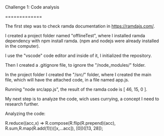 Challenge 1: Code analysis

=============


The first step was to check ramda documentation in https://ramdajs.com/.

I created a project folder named "offlineTest", where I installed ramda dependency with npm install ramda. (npm and nodejs were already installed in the computer).

I use the "vscode" code editor and inside of it, I initialized the repository.

Then I created a .gitignore file, to ignore the "/node_modules/" folder.

In the project folder I created the "/src/" folder, where I  created the main file, which will have the attached code, in a file named app.js.

Running "node src/app.js", the result of the ramda code is [ 46, 15, 0 ].

My next step is to analyze the code, wich uses currying, a concept I need to research further.

Analyzing the code:

R.reduce((acc,x) => R.compose(R.flip(R.prepend)(acc), R.sum,R.map(R.add(1)))([x,...acc]), [0])([13, 28]);


